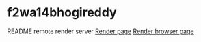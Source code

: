 
# f2wa14bhogireddy
README
remote render server
[Render page](https://f2wa14bhogireddy-bzjy.onrender.com)
[Render browser page](https://dashboard.render.com/web/srv-cdcpn2en6mpsbhevu3g0/deploys/dep-cdcq8gmn6mpsbhf1cvtg)
